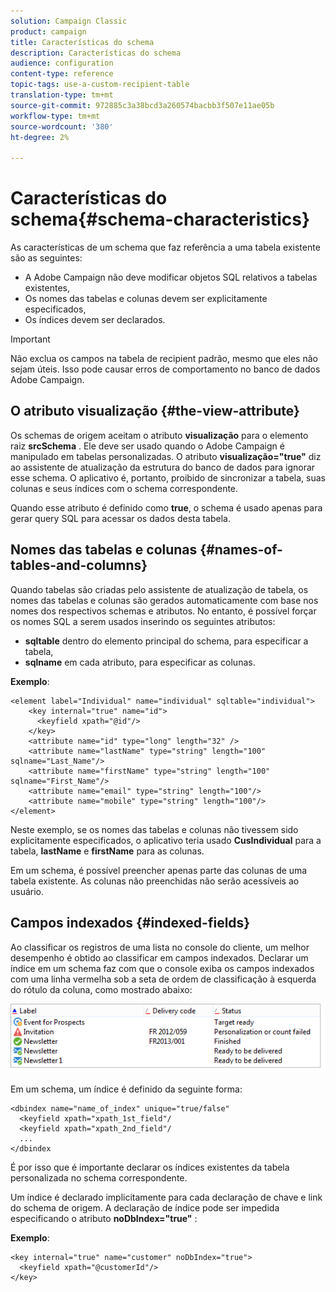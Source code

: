```yaml
---
solution: Campaign Classic
product: campaign
title: Características do schema
description: Características do schema
audience: configuration
content-type: reference
topic-tags: use-a-custom-recipient-table
translation-type: tm+mt
source-git-commit: 972885c3a38bcd3a260574bacbb3f507e11ae05b
workflow-type: tm+mt
source-wordcount: '380'
ht-degree: 2%

---
```



# Características do schema{#schema-characteristics}

As características de um schema que faz referência a uma tabela existente são as seguintes:

* A Adobe Campaign não deve modificar objetos SQL relativos a tabelas existentes,
* Os nomes das tabelas e colunas devem ser explicitamente especificados,
* Os índices devem ser declarados.

>[!IMPORTANT]
>
>Não exclua os campos na tabela de recipient padrão, mesmo que eles não sejam úteis. Isso pode causar erros de comportamento no banco de dados Adobe Campaign.

## O atributo visualização {#the-view-attribute}

Os schemas de origem aceitam o atributo **visualização** para o elemento raiz **srcSchema** . Ele deve ser usado quando o Adobe Campaign é manipulado em tabelas personalizadas. O atributo **visualização=&quot;true&quot;** diz ao assistente de atualização da estrutura do banco de dados para ignorar esse schema. O aplicativo é, portanto, proibido de sincronizar a tabela, suas colunas e seus índices com o schema correspondente.

Quando esse atributo é definido como **true**, o schema é usado apenas para gerar query SQL para acessar os dados desta tabela.

## Nomes das tabelas e colunas {#names-of-tables-and-columns}

Quando tabelas são criadas pelo assistente de atualização de tabela, os nomes das tabelas e colunas são gerados automaticamente com base nos nomes dos respectivos schemas e atributos. No entanto, é possível forçar os nomes SQL a serem usados inserindo os seguintes atributos:

* **sqltable** dentro do elemento principal do schema, para especificar a tabela,
* **sqlname** em cada atributo, para especificar as colunas.

**Exemplo**:

```
<element label="Individual" name="individual" sqltable="individual">
    <key internal="true" name="id">
      <keyfield xpath="@id"/>
    </key> 
    <attribute name="id" type="long" length="32" />
    <attribute name="lastName" type="string" length="100" sqlname="Last_Name"/>
    <attribute name="firstName" type="string" length="100" sqlname="First_Name"/>
    <attribute name="email" type="string" length="100"/>
    <attribute name="mobile" type="string" length="100"/>
</element>
```

Neste exemplo, se os nomes das tabelas e colunas não tivessem sido explicitamente especificados, o aplicativo teria usado **CusIndividual** para a tabela, **lastName** e **firstName** para as colunas.

Em um schema, é possível preencher apenas parte das colunas de uma tabela existente. As colunas não preenchidas não serão acessíveis ao usuário.

## Campos indexados {#indexed-fields}

Ao classificar os registros de uma lista no console do cliente, um melhor desempenho é obtido ao classificar em campos indexados. Declarar um índice em um schema faz com que o console exiba os campos indexados com uma linha vermelha sob a seta de ordem de classificação à esquerda do rótulo da coluna, como mostrado abaixo:

![](assets/s_ncs_integration_mapping_index.png)

Em um schema, um índice é definido da seguinte forma:

```
<dbindex name="name_of_index" unique="true/false"
  <keyfield xpath="xpath_1st_field"/
  <keyfield xpath="xpath_2nd_field"/
  ...
</dbindex
```

É por isso que é importante declarar os índices existentes da tabela personalizada no schema correspondente.

Um índice é declarado implicitamente para cada declaração de chave e link do schema de origem. A declaração de índice pode ser impedida especificando o atributo **noDbIndex=&quot;true&quot;** :

**Exemplo**:

```
<key internal="true" name="customer" noDbIndex="true">
  <keyfield xpath="@customerId"/>
</key>
```

